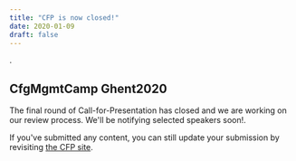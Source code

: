 ```yaml
---
title: "CFP is now closed!"
date: 2020-01-09
draft: false
---
```


.

## CfgMgmtCamp Ghent2020 ##

The final round of Call-for-Presentation has closed and we are working on our
review process. We'll be notifying selected speakers soon!.

If you've submitted any content, you can still update your submission by
revisiting [the CFP site](https://cfp.cfgmgmtcamp.be/2020/cfp).
